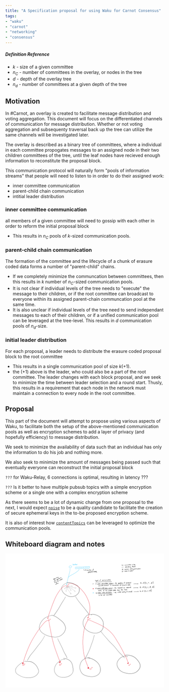 ```yaml
---
title: "A Specification proposal for using Waku for Carnot Consensus"
tags:
- "waku"
- "carnot"
- "networking"
- "consensus"
---
```


##### Definition Reference 
- $k$ - size of a given committee
- $n_C$ - number of committees in the overlay, or nodes in the tree
- $d$ - depth of the overlay tree
- $n_d$ - number of committees at a given depth of the tree

## Motivation
In #Carnot, an overlay is created to facilitate message distribution and voting aggregation. This document will focus on the differentiated channels of communication for message distribution. Whether or not voting aggregation and subsequenty traversal back up the tree can utilize the same channels will be investigated later. 

The overlay is described as a binary tree of committees, where a individual in each committee propogates messages to an assigned node in their two children committees of the tree, until the leaf nodes have recieved enough information to reconstitute the proposal block. 

This communication protocol will naturally form "pools of information streams" that people will need to listen to in order to do their assigned work:
- inner committee communication
- parent-child chain communication
- intitial leader distribution

### **inner committee communication** 
all members of a given committee will need to gossip with each other in order to reform the initial proposal block
- This results in $n_C$ pools of $k$-sized communication pools.

### **parent-child chain communication** 
The formation of the committee and the lifecycle of a chunk of erasure coded data forms a number of "parent-child" chains. 
- If we completely minimize the communcation between committees, then this results in $k$ number of $n_C$-sized communication pools.
- It is not clear if individual levels of the tree needs to "execute" the message to their children, or if the root committee can broadcast to everyone within its assigned parent-chain communcation pool at the same time.
- It is also unclear if individual levels of the tree need to send independant messages to each of their children, or if a unified communication pool can be leveraged at the tree-level. This results in $d$ communication pools of $n_d$-size. 

### **initial leader distribution**
For each proposal, a leader needs to distribute the erasure coded proposal block to the root committee
- This results in a single communication pool of size $k(+1)$.
- the $(+1)$ above is the leader, who could also be a part of the root committee. The leader changes with each block proposal, and we seek to minimize the time between leader selection and a round start. Thusly, this results in a requirement that each node in the network must maintain a connection to every node in the root committee. 

## Proposal
This part of the document will attempt to propose using various aspects of Waku, to facilitate both the setup of the above-mentioned communication pools as well as encryption schemes to add a layer of privacy (and hopefully efficiency) to message distribution. 

We seek to minimize the availability of data such that an individual has only the information to do his job and nothing more.

We also seek to minimize the amount of messages being passed such that eventually everyone can reconstruct the initial proposal block

`???` for Waku-Relay, 6 connections is optimal, resulting in latency ???

`???` Is it better to have multiple pubsub topics with a simple encryption scheme or a single one with a complex encryption scheme

As there seems to be a lot of dynamic change from one proposal to the next, I would expect [`noise`](https://vac.dev/wakuv2-noise) to be a quality candidate to facilitate the creation of secure ephemeral keys in the to-be proposed encryption scheme. 

It is also of interest how [`contentTopics`](https://rfc.vac.dev/spec/23/) can be leveraged to optimize the communication pools. 

## Whiteboard diagram and notes
![Whiteboard Diagram](images/Overlay-Communications-Brainstorm.png)